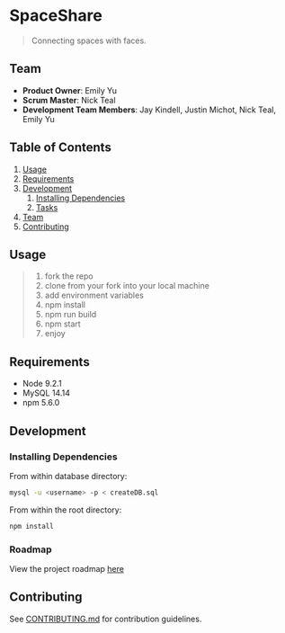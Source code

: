 # SpaceShare

> Connecting spaces with faces.

## Team

  - __Product Owner__: Emily Yu
  - __Scrum Master__: Nick Teal
  - __Development Team Members__: Jay Kindell, Justin Michot, Nick Teal, Emily Yu

## Table of Contents

1. [Usage](#Usage)
1. [Requirements](#requirements)
1. [Development](#development)
    1. [Installing Dependencies](#installing-dependencies)
    1. [Tasks](#tasks)
1. [Team](#team)
1. [Contributing](#contributing)

## Usage

> 1) fork the repo
> 2) clone from your fork into your local machine
> 3) add environment variables
> 4) npm install
> 5) npm run build
> 6) npm start
> 7) enjoy

## Requirements

- Node 9.2.1
- MySQL 14.14
- npm 5.6.0

## Development

### Installing Dependencies

From within database directory:

```sh
mysql -u <username> -p < createDB.sql
```

From within the root directory:

```sh
npm install
```

### Roadmap

View the project roadmap [here](LINK_TO_PROJECT_ISSUES)


## Contributing

See [CONTRIBUTING.md](_CONTRIBUTING.md) for contribution guidelines.
